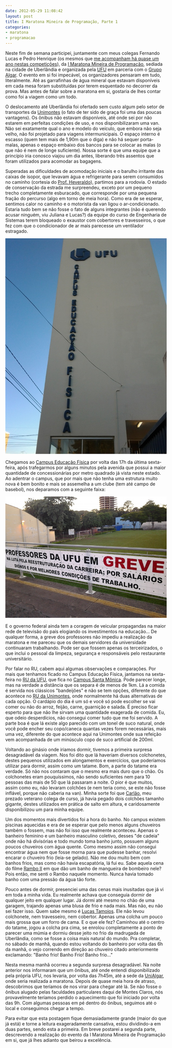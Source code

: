 ```yaml
---
date: 2012-05-29 11:08:42
layout: post
title: I Maratona Mineira de Programação, Parte 1
categories:
- maratona
- programacao
---
```


Neste fim de semana participei, juntamente com meus colegas Fernando Lucas e Pedro Henrique (os mesmos que [me acompanham há quase um ano nestas competições](http://blog.myhro.info/2011/06/saldo-da-maratona/)), da [I Maratona Mineira de Programação](http://wiki.facom.ufu.br/maratonamineira/tiki-index.php?page=Maratona+Mineira+de+Programa%C3%A7%C3%A3o), sediada na cidade de Uberlândia e organizada pela [UFU](http://www.ufu.br/) em parceria com o [Grupo Algar](http://www.algar.com.br/). O evento em si foi impecável, os organizadores pensaram em tudo, literalmente. Até as garrafinhas de água mineral que estavam disponíveis em cada mesa foram substituídas por terem esquentado no decorrer da prova. Mas antes de falar sobre a maratona em si, gostaria de lhes contar como foi a viagem como um todo.

O deslocamento até Uberlândia foi ofertado sem custo algum pelo setor de transportes da [Unimontes](http://www.unimontes.br/) (o fato de ter sido de graça foi uma das poucas vantagens). Os ônibus não estavam disponíveis, até onde sei por não estarem em perfeitas condições de uso, e nos disponibilizaram uma van. Não sei exatamente qual o ano e modelo do veículo, que embora não seja velho, não foi projetado para viagens intermunicipais. O espaço interno é escasso (quem tem mais de 1,90m que o diga) e não há sequer porta-malas, apenas o espaço embaixo dos bancos para se colocar as malas (o que não é nem de longe suficiente). Nossa sorte é que uma equipe que a princípio iria conosco viajou um dia antes, liberando três assentos que foram utilizados para acomodar as bagagens.

Superadas as dificuldades de acomodação iniciais e o barulho irritante das caixas de isopor, que levavam água e refrigerante para serem consumidos no caminho (cortesia do [Prof. Heveraldo](http://buscatextual.cnpq.br/buscatextual/visualizacv.do?id=K4758727J6)), partimos para a rodovia. O estado de conservação da estrada me surpreendeu, exceto por um pequeno trecho completamente esburacado, que corresponde por uma pequena fração do percurso (algo em torno de meia hora). Como era de se esperar, sentimos calor no caminho e o motorista da van ligou o ar-condicionado. Estaria tudo bem se não fosse o fato de alguns integrantes (não é querendo acusar ninguém, viu Juliana e Lucas?) da equipe do curso de Engenharia de Sistemas terem bloqueado o exaustor com cobertores e travesseiros, o que fez com que o condicionador de ar mais parecesse um ventilador estragado.

![](/images/2012/ufu-campus-educacao-fisica.jpg)

Chegamos ao [Campus Educação Física](http://www.ufu.br/pagina/campus-educa%C3%A7%C3%A3o-f%C3%ADsica) por volta das 17h da última sexta-feira, após trafegarmos por alguns minutos pela avenida que possui a maior quantidade de concessionárias por metro quadrado já vista neste estado. Ao adentrar o campus, que por mais que não tenha uma estrutura muito nova é bem bonito e mais se assemelha a um clube (tem até campo de basebol), nos deparamos com a seguinte faixa:

![](/images/2012/ufu-faixa-greve.jpg)

E o governo federal ainda tem a coragem de veicular propagandas na maior rede de televisão do país elogiando os investimentos na educação... De qualquer forma, a greve dos professores não impediu a realização da maratona e me pareceu que os demais servidores da universidade continuaram trabalhando. Pode ser que fossem apenas os terceirizados, o que inclui o pessoal da limpeza, segurança e responsáveis pelo restaurante universitário.

Por falar no RU, cabem aqui algumas observações e comparações. Por mais que tenhamos ficado no Campus Educação Física, jantamos na sexta-feira no [RU da UFU](http://www.rusantamonica.ufu.br/), que fica no [Campus Santa Mônica](http://www.ufu.br/pagina/campus-santa-monica). Pode parecer longe, mas na verdade a distância que os separa é de menos de 1km. Lá a comida é servida nos clássicos "bandeijões" e não se tem opções, diferente do que acontece no [RU da Unimontes](http://www.ru.unimontes.br/), onde normalmente há duas alternativas de cada opção. O cardápio do dia é um só e você só pode escolher se vai comer ou não do arroz, feijão, carne, guarnição e salada. É preciso ficar esperto para que não lhe sirvam uma quantidade exagerada de comida. Eu, que odeio desperdícios, não consegui comer tudo que me foi servido. A parte boa é que lá existe algo parecido com um tonel de suco natural, onde você pode encher seu copo/caneca quantas vezes forem necessárias, mais uma vez, diferente do que acontece aqui na Unimontes onde sua refeição vem acompanhada de um minúsculo copo de suco artificial de 200ml.

Voltando ao ginásio onde iriamos dormir, tivemos a primeira surpresa desagradável da viagem. Nos foi dito que lá haveriam diversos colchonetes, destes pequenos utilizados em alongamentos e exercícios, que poderíamos utilizar para dormir, assim como um tatame. Bom, a parte do tatame era verdade. Só não nos contaram que o mesmo era mais duro que o chão. Os colchonetes eram pouquíssimos, não sendo suficientes nem para 10 pessoas das mais de 50 que lá passaram a noite. O pior é que muitos, assim como eu, não levaram colchões (e nem teria como, se este não fosse inflável, porque não caberia na van). Minha sorte foi que [Carlão](https://twitter.com/carlosmr12), meu prezado veterano colega de curso, já havia pegado dois colchões tamanho gigante, destes utilizados em prática de salto em altura, e caridosamente disponibilizou um para minha equipe.

Um dos momentos mais divertidos foi a hora do banho. No campus existem piscinas aquecidas e era de se esperar que pelo menos alguns chuveiros também o fossem, mas não foi isso que realmente aconteceu. Apenas o banheiro feminino e um banheiro masculino coletivo, desses "de cadeia" onde não há divisórias e todo mundo toma banho junto, possuem alguns poucos chuveiros com água quente. Como mesmo assim não consegui encontrar água nem que fosse morna para que pudesse banhar, resolvi encarar o chuveiro frio (leia-se gelado). Não me dou muito bem com banhos frios, mas como não havia escapatória, lá fui eu. Sabe aquela cena do filme [Rambo II](http://www.imdb.com/title/tt0089880/) em que dão um banho de mangueira de bombeiro nele? Pois então, me senti o Rambo naquele momento. Nunca havia tomado banho com uma pressão da água tão forte.

Pouco antes de dormir, presenciei uma das cenas mais inusitadas que já vi em toda a minha vida. Eu realmente achava que conseguia dormir de qualquer jeito em qualquer lugar. Já dormi até mesmo no chão de uma garagem, trajando apenas uma blusa de frio e nada mais. Mas não, eu não sei fazer isso. Quem sabe mesmo é [Lucas Tamoios](http://www.heterosapiens.com.br/). Ele não levou colchonete, nem travesseiro, nem cobertor. Apenas uma colcha um pouco mais grossa que um forro de cama. E o que ele fez? Caminhou até o centro do tatame, jogou a colcha pra cima, se enrolou completamente a ponto de parecer uma múmia e dormiu desse jeito no frio da madrugada de Uberlândia, como se fosse a coisa mais natural do mundo. Pra completar, no sábado de manhã, quando estou voltando do banheiro por volta das 6h da manhã, o vejo correndo em direção ao chuveiro citado anteriormente exclamando: "Banho frio! Banho Frio! Banho frio..."

Nesta mesma manhã ocorreu a segunda surpresa desagradável. Na noite anterior nos informaram que um ônibus, até onde entendi disponibilizado pela própria UFU, nos levaria, por volta das 7h45m, até a sede da [UniAlgar](http://www.unialgar.com.br/), onde seria realizada a maratona. Depois de quase meia hora de atraso, descobrimos que teríamos de nos virar para chegar até lá. Se não fosse o ônibus alugado pelas faculdades particulares daqui de Montes Claros, nós provavelmente teríamos perdido o aquecimento que foi iniciado por volta das 9h. Com algumas pessoas em pé dentro do ônibus, seguimos até o local e conseguimos chegar a tempo.

Para evitar que esta postagem fique demasiadamente grande (maior do que já está) e torne a leitura exageradamente cansativa, estou dividindo-a em duas partes, sendo esta a primeira. Em breve postarei a segunda parte, descrevendo a realização do evento da I Maratona Mineira de Programação em si, que já lhes adianto que beirou a excelência.
